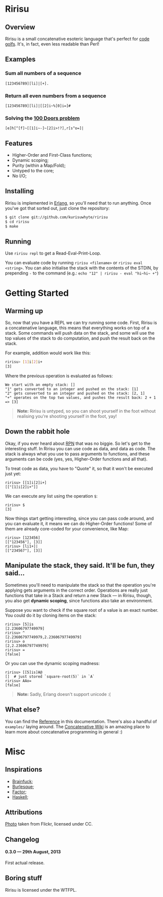 
# Ririsu

## Overview

Ririsu is a small concatenative esoteric language that's perfect for
[code golfs][]. It's, in fact, even less readable than Perl!

[code golfs]: http://en.wikipedia.org/wiki/Code_golf


## Examples

### Sum all numbers of a sequence

```text
[123456789][li]|[+].
```

### Return all even numbers from a sequence

```text
[123456789][li]|[[2]i~%[0]i=]#
```

### Solving the [100 Doors problem][]

```text
[e]h[^[f]~[[1]i~-]~[2]i>!?],r[s^o=]|
```

[100 Doors problem]: http://rosettacode.org/wiki/100_doors


## Features

  - Higher-Order and First-Class functions;
  - Dynamic scoping;
  - Purity (within a Map/Fold);
  - Untyped to the core;
  - No I/O;


## Installing

Ririsu is implemented in [Erlang](http://www.erlang.org/), so you'll need that
to run anything. Once you've got that sorted out, just clone the repository:

```bash
$ git clone git://github.com/kurisuwhyte/ririsu
$ cd ririsu
$ make
```

## Running

Use `ririsu repl` to get a Read-Eval-Print-Loop.

You can evaluate code by running `ririsu <filename>` or 
`ririsu eval <string>`. You can also initialise the stack with the contents of
the STDIN, by prepending `-` to the command 
(e.g.: `echo "12" | ririsu - eval "hi~hi~ +"`) 


# Getting Started

## Warming up

So, now that you have a REPL we can try running some code. First, Ririsu is a
concatenative language, this means that everything works on top of a
stack. Some commands will push data on the stack, and some will use the top
values of the stack to do computation, and push the result back on the stack.

For example, addition would work like this:

```bash
ririsu> [1]i[2]i+
[3]
```

Where the previous operation is evaluated as follows:

```text
We start with an empty stack: []
"1" gets converted to an integer and pushed on the stack: [1]
"2" gets converted to an integer and pushed on the stack: [2, 1]
"+" operates on the top two values, and pushes the result back: 2 + 1 => [3]
```

> **Note:** Ririsu is untyped, so you can shoot yourself in the foot without realising you're shooting yourself in the foot, yay!


## Down the rabbit hole

Okay, if you ever heard about
[RPN](http://en.wikipedia.org/wiki/Reverse_Polish_notation) that was no
biggie. So let's get to the interesting stuff. In Ririsu you can use code as
data, and data as code. The stack is always what you use to pass arguments to
functions, and these arguments can be code (yes, yes, Higher-Order functions
and all that).

To treat code as data, you have to "Quote" it, so that it won't be executed
just yet:

```text
ririsu> [[1]i[2]i+]
[["[1]i[2]i+"]]
```

We can execute any list using the operation `$`:

```text
ririsu> $
[3]
```

Now things start getting interesting, since you can pass code around, and you
can evaluate it, it means we can do Higher-Order functions! Some of them are
already core-coded for your convenience, like Map:

```text
ririsu> [123456]
[["123456"], [3]]
ririsu> [li1+]|
[["234567"], [3]]
```

## Manipulate the stack, they said. It'll be fun, they said...

Sometimes you'll need to manipulate the stack so that the operation you're
applying gets arguments in the correct order. Operations are really just
functions that take in a Stack and return a new Stack — in Ririsu, though, you
also get **dynamic scoping**, since functions also take an environment.

Suppose you want to check if the square root of a value is an exact number. You
could do it by cloning items on the stack:

```text
ririsu> [5]is
[2.23606797749979]
ririsu> ^
[2.23606797749979,2.23606797749979]
ririsu> o
[2,2.23606797749979]
ririsu> =
[false]
```

Or you can use the dynamic scoping madness:

```text
ririsu> [[5]is]A@
[]  # just stored `square-root(5)` in `A`
ririsu> AAo=
[false]
```

> **Note:** Sadly, Erlang doesn't support unicode :(


## What else?

You can find the [Reference](reference.html) in this documentation. There's
also a handful of `examples/` laying around. The
[Concatenative Wiki](http://concatenative.org/wiki/view/Front%20Page) is an
amazing place to learn more about concatenative programming in general :)


# Misc

## Inspirations

  - [Brainfuck](http://esolangs.org/wiki/Brainfuck);
  - [Burlesque](http://mroman.ch/burlesque/);
  - [Factor](http://factorcode.org/);
  - [Haskell](http://www.haskell.org/haskellwiki/Haskell);


## Attributions

[Photo](http://www.flickr.com/photos/leradiateur/6093706876/) taken from
Flickr, licensed under CC.


## Changelog

#### 0.3.0 — 29th August, 2013

First actual release.


## Boring stuff

Ririsu is licensed under the WTFPL.
